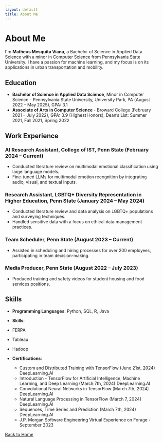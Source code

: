 ```yaml
---
layout: default
title: About Me
---
```


# About Me

I'm **Matheus Mesquita Viana**, a Bachelor of Science in Applied Data Science with a minor in Computer Science from Pennsylvania State University. I have a passion for machine learning, and my focus is on its applications in urban transportation and mobility.

## Education

- **Bachelor of Science in Applied Data Science**, Minor in Computer Science - Pennsylvania State University, University Park, PA (August 2022 – May 2025), GPA: 3.1
- **Associate of Arts in Computer Science** - Broward College (February 2021 – July 2022), GPA: 3.9 (Highest Honors), Dean’s List: Summer 2021, Fall 2021, Spring 2022

## Work Experience

### AI Research Assistant, College of IST, Penn State (February 2024 – Current)
- Conducted literature review on multimodal emotional classification using large language models.
- Fine-tuned LLMs for multimodal emotion recognition by integrating audio, visual, and textual inputs.

### Research Assistant, LGBTQ+ Diversity Representation in Higher Education, Penn State (January 2024 – May 2024)
- Conducted literature review and data analysis on LGBTQ+ populations and surveying techniques.
- Handled sensitive data with a focus on ethical data management practices.

### Team Scheduler, Penn State (August 2023 – Current)
- Assisted in scheduling and hiring processes for over 200 employees, participating in team decision-making.

### Media Producer, Penn State (August 2022 – July 2023)
- Produced training and safety videos for student housing and food services positions.

## Skills

- **Programming Languages**: Python, SQL, R, Java
- **Skills**: 
- FERPA
- Tableau
- Hadoop

- **Certifications**:
	- Custom and Distributed Training with TensorFlow (June 21st, 2024) DeepLearning.AI
	- Introduction - TensorFlow for Artificial Intelligence, Machine Learning, and Deep Learning (March 7th, 2024) DeepLearning.AI
	- Convolutional Neural Networks in TensorFlow (March 7th, 2024) DeepLearning.AI
	- Natural Language Processing in TensorFlow (March 7, 2024) DeepLearning.AI
	- Sequences, Time Series and Prediction (March 7th, 2024) DeepLearning.AI
  - J.P. Morgan Software Engineering Virtual Experience on Forage - September 2023

[Back to Home](index.md)

